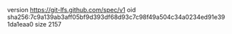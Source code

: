 version https://git-lfs.github.com/spec/v1
oid sha256:7c9a139ab3aff05bf9d393df68d93c7c98f49a504c34a0234ed91e391da1eaa0
size 2157
